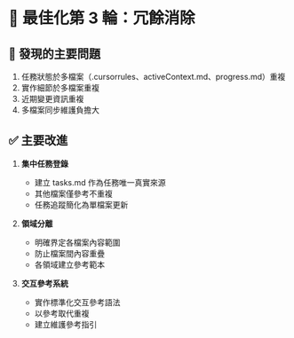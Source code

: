 # 🔄 最佳化第 3 輪：冗餘消除

## 🚨 發現的主要問題

1. 任務狀態於多檔案（.cursorrules、activeContext.md、progress.md）重複
2. 實作細節於多檔案重複
3. 近期變更資訊重複
4. 多檔案同步維護負擔大

## ✅ 主要改進

1. **集中任務登錄**

   - 建立 tasks.md 作為任務唯一真實來源
   - 其他檔案僅參考不重複
   - 任務追蹤簡化為單檔案更新

2. **領域分離**

   - 明確界定各檔案內容範圍
   - 防止檔案間內容重疊
   - 各領域建立參考範本

3. **交互參考系統**
   - 實作標準化交互參考語法
   - 以參考取代重複
   - 建立維護參考指引
